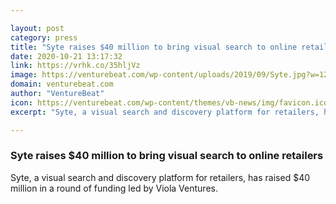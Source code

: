 ```yaml
---

layout: post
category: press
title: "Syte raises $40 million to bring visual search to online retailers"
date: 2020-10-21 13:17:32
link: https://vrhk.co/35hljVz
image: https://venturebeat.com/wp-content/uploads/2019/09/Syte.jpg?w=1200&strip=all
domain: venturebeat.com
author: "VentureBeat"
icon: https://venturebeat.com/wp-content/themes/vb-news/img/favicon.ico
excerpt: "Syte, a visual search and discovery platform for retailers, has raised $40 million in a round of funding led by Viola Ventures."

---
```


### Syte raises $40 million to bring visual search to online retailers

Syte, a visual search and discovery platform for retailers, has raised $40 million in a round of funding led by Viola Ventures.